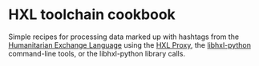 HXL toolchain cookbook
======================

Simple recipes for processing data marked up with hashtags from the
[Humanitarian Exchange Language](https://hxlstandard.org) using the
[HXL Proxy](https://proxy.hxlstandard.org), the
[libhxl-python](https://github.com/HXLStandard/libhxl-python)
command-line tools, or the libhxl-python library calls.
